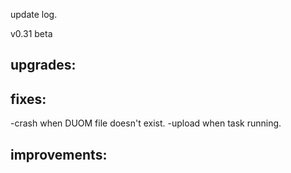 update log.

v0.31 beta

upgrades:
 -



fixes:
 -
 -crash when DUOM file doesn't exist.
 -upload when task running.



improvements:
 -


